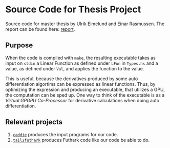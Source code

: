 # Source Code for Thesis Project
Source code for master thesis by Ulrik Elmelund and Einar Rasmussen. The report
can be found here: [report](https://github.com/einar-io/thesis-report/).

## Purpose
When the code is compiled with `make`, the resulting executable takes as input on `stdin` a Linear Function
as defined under `LFun` in `Types.hs` and a value, as defined under `Val`, and applies the function to the value.

This is useful, because the derivatives produced by some auto differentiation
algortims can be expressed as linear functions.  Thus, by optimizing the
expression and producing an executable, that utilizes a GPU, the computation
can be sped up.  One way to think of the executable is as a _Virtual GPGPU
Co-Processor_ for derivative calculations when doing auto differentiation.

## Relevant projects
1. [`caddie`](https://github.com/diku-dk/caddie/blob/master/README.md) produces the input programs for our code.
2. [`tail2futhark`](https://github.com/henrikurms/tail2futhark) produces Futhark code like our code be able to do.


